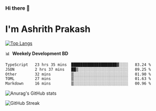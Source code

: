 ### Hi there 👋
# I'm Ashrith Prakash

[![Top Langs](https://github-readme-stats.vercel.app/api/top-langs/?username=xxcheckmatexx&count_private=true&include_all_commits=true&show_icons=true&line_height=20&title_color=FFFFFF&icon_color=FFFFFF&text_color=FFFFFF&bg_color=0D1117&langs_count=8)](https://github.com/anuraghazra/github-readme-stats)

📊 &nbsp;**Weekely Development BD**

<!--START_SECTION:waka-->

```txt
TypeScript   23 hrs 35 mins  ████████████████████▓░░░░   83.24 %
JSON         2 hrs 37 mins   ██▒░░░░░░░░░░░░░░░░░░░░░░   09.25 %
Other        32 mins         ▒░░░░░░░░░░░░░░░░░░░░░░░░   01.90 %
TOML         27 mins         ▒░░░░░░░░░░░░░░░░░░░░░░░░   01.63 %
Markdown     16 mins         ▒░░░░░░░░░░░░░░░░░░░░░░░░   00.96 %
```

<!--END_SECTION:waka-->

![Anurag's GitHub stats](https://github-readme-stats.vercel.app/api?username=xxcheckmatexx&count_private=true&show_icons=true&theme=merko)  

![GitHub Streak](http://github-readme-streak-stats.herokuapp.com?user=xxcheckmatexx&theme=merko&hide_border=true&date_format=M%20j%5B%2C%20Y%5D&fire=DD0E0B)
<br/>
